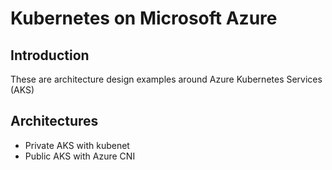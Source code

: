 # Kubernetes on Microsoft Azure

## Introduction

These are architecture design examples around Azure Kubernetes Services (AKS)

## Architectures

- Private AKS with kubenet
- Public AKS with Azure CNI
